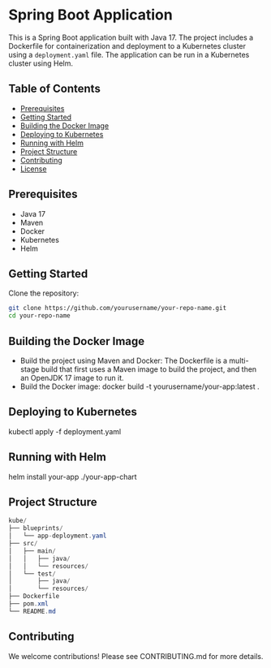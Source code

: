 # Spring Boot Application

This is a Spring Boot application built with Java 17. The project includes a Dockerfile for containerization and deployment to a Kubernetes cluster using a `deployment.yaml` file. The application can be run in a Kubernetes cluster using Helm.

## Table of Contents

- [Prerequisites](#prerequisites)
- [Getting Started](#getting-started)
- [Building the Docker Image](#building-the-docker-image)
- [Deploying to Kubernetes](#deploying-to-kubernetes)
- [Running with Helm](#running-with-helm)
- [Project Structure](#project-structure)
- [Contributing](#contributing)
- [License](#license)

## Prerequisites

- Java 17
- Maven
- Docker
- Kubernetes
- Helm

## Getting Started

Clone the repository:

```bash
git clone https://github.com/yourusername/your-repo-name.git
cd your-repo-name
```

## Building the Docker Image

- Build the project using Maven and Docker: The Dockerfile is a multi-stage build that first uses a Maven image to build the project, and then an OpenJDK 17 image to run it.
- Build the Docker image: docker build -t yourusername/your-app:latest .

## Deploying to Kubernetes

kubectl apply -f deployment.yaml

## Running with Helm

helm install your-app ./your-app-chart

## Project Structure

```java
kube/
├── blueprints/
│   └── app-deployment.yaml
├── src/
│   ├── main/
│   │   ├── java/
│   │   └── resources/
│   └── test/
│       ├── java/
│       └── resources/
├── Dockerfile
├── pom.xml
└── README.md
```

## Contributing

We welcome contributions! Please see CONTRIBUTING.md for more details.
